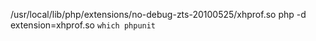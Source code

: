 /usr/local/lib/php/extensions/no-debug-zts-20100525/xhprof.so
php -d extension=xhprof.so `which phpunit` 